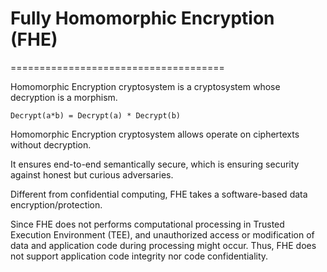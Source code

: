 # Fully Homomorphic Encryption (FHE)
=====================================

Homomorphic Encryption cryptosystem is a cryptosystem whose decryption is a morphism. 
```
Decrypt(a*b) = Decrypt(a) * Decrypt(b)
```

Homomorphic Encryption cryptosystem allows operate on ciphertexts without decryption.

It ensures end-to-end semantically secure, which is ensuring security against honest but curious adversaries. 

Different from confidential computing, FHE takes a software-based data encryption/protection.

Since FHE does not performs computational processing in Trusted Execution Environment (TEE), and unauthorized access or modification of data and application code during processing might occur. 
Thus, FHE does not support application code integrity nor code confidentiality.



